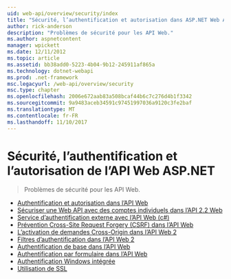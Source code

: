 ```yaml
---
uid: web-api/overview/security/index
title: "Sécurité, l’authentification et autorisation dans ASP.NET Web API | Documents Microsoft"
author: rick-anderson
description: "Problèmes de sécurité pour les API Web."
ms.author: aspnetcontent
manager: wpickett
ms.date: 12/11/2012
ms.topic: article
ms.assetid: bb38add0-5223-4b04-9b12-245911af865a
ms.technology: dotnet-webapi
ms.prod: .net-framework
msc.legacyurl: /web-api/overview/security
msc.type: chapter
ms.openlocfilehash: 2006e672aab83a508bcaf44b6c7c276d4b1f3342
ms.sourcegitcommit: 9a9483aceb34591c97451997036a9120c3fe2baf
ms.translationtype: MT
ms.contentlocale: fr-FR
ms.lasthandoff: 11/10/2017
---
```

<a name="security-authentication-and-authorization-in-aspnet-web-api"></a>Sécurité, l’authentification et l’autorisation de l’API Web ASP.NET
====================
> Problèmes de sécurité pour les API Web.


- [Authentification et autorisation dans l’API Web](authentication-and-authorization-in-aspnet-web-api.md)
- [Sécuriser une Web API avec des comptes individuels dans l’API 2.2 Web](individual-accounts-in-web-api.md)
- [Service d’authentification externe avec l’API Web (c#)](external-authentication-services.md)
- [Prévention Cross-Site Request Forgery (CSRF) dans l’API Web](preventing-cross-site-request-forgery-csrf-attacks.md)
- [L’activation de demandes Cross-Origin dans l’API Web 2](enabling-cross-origin-requests-in-web-api.md)
- [Filtres d’authentification dans l’API Web 2](authentication-filters.md)
- [Authentification de base dans l’API Web](basic-authentication.md)
- [Authentification par formulaire dans l’API Web](forms-authentication.md)
- [Authentification Windows intégrée](integrated-windows-authentication.md)
- [Utilisation de SSL](working-with-ssl-in-web-api.md)

